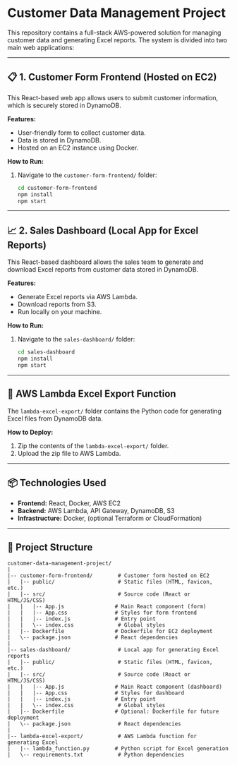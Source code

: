 # Customer Data Management Project

This repository contains a full-stack AWS-powered solution for managing customer data and generating Excel reports. The system is divided into two main web applications:

---

## 📋 1. Customer Form Frontend (Hosted on EC2)

This React-based web app allows users to submit customer information, which is securely stored in DynamoDB.

**Features:**
- User-friendly form to collect customer data.
- Data is stored in DynamoDB.
- Hosted on an EC2 instance using Docker.

**How to Run:**
1. Navigate to the `customer-form-frontend/` folder:
   ```bash
   cd customer-form-frontend
   npm install
   npm start
   ```

---

## 📈 2. Sales Dashboard (Local App for Excel Reports)

This React-based dashboard allows the sales team to generate and download Excel reports from customer data stored in DynamoDB.

**Features:**
- Generate Excel reports via AWS Lambda.
- Download reports from S3.
- Run locally on your machine.

**How to Run:**
1. Navigate to the `sales-dashboard/` folder:
   ```bash
   cd sales-dashboard
   npm install
   npm start
   ```

---

## 🚀 AWS Lambda Excel Export Function

The `lambda-excel-export/` folder contains the Python code for generating Excel files from DynamoDB data.

**How to Deploy:**
1. Zip the contents of the `lambda-excel-export/` folder.
2. Upload the zip file to AWS Lambda.

---

## 📦 Technologies Used

- **Frontend:** React, Docker, AWS EC2
- **Backend:** AWS Lambda, API Gateway, DynamoDB, S3
- **Infrastructure:** Docker, (optional Terraform or CloudFormation)

---

## 📆 Project Structure

```
customer-data-management-project/
|
|-- customer-form-frontend/        # Customer form hosted on EC2
|   |-- public/                    # Static files (HTML, favicon, etc.)
|   |-- src/                       # Source code (React or HTML/JS/CSS)
|   |   |-- App.js                # Main React component (form)
|   |   |-- App.css               # Styles for form frontend
|   |   |-- index.js              # Entry point
|   |   \-- index.css              # Global styles
|   |-- Dockerfile                # Dockerfile for EC2 deployment
|   \-- package.json              # React dependencies
|
|-- sales-dashboard/               # Local app for generating Excel reports
|   |-- public/                    # Static files (HTML, favicon, etc.)
|   |-- src/                       # Source code (React or HTML/JS/CSS)
|   |   |-- App.js                # Main React component (dashboard)
|   |   |-- App.css               # Styles for dashboard
|   |   |-- index.js              # Entry point
|   |   \-- index.css              # Global styles
|   |-- Dockerfile                # Optional: Dockerfile for future deployment
|   \-- package.json               # React dependencies
|
|-- lambda-excel-export/           # AWS Lambda function for generating Excel
|   |-- lambda_function.py        # Python script for Excel generation
|   \-- requirements.txt           # Python dependencies
```


